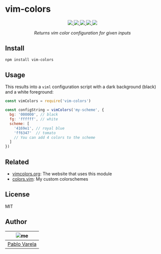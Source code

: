 # vim-colors

<p align="center">
  <a href="https://travis-ci.org/pablopunk/vim-colors"><img src="https://img.shields.io/travis/pablopunk/vim-colors.svg" /> </a>
  <a href="https://codecov.io/gh/pablopunk/vim-colors"><img src="https://img.shields.io/codecov/c/github/pablopunk/vim-colors.svg" /> </a>
  <a href="https://github.com/sindresorhus/xo"><img src="https://img.shields.io/badge/code_style-XO-5ed9c7.svg" /> </a>
  <a href="https://github.com/pablopunk/miny"><img src="https://img.shields.io/badge/made_with-miny-1eced8.svg" /> </a>
  <a href="https://www.npmjs.com/package/vim-colors"><img src="https://img.shields.io/npm/dt/vim-colors.svg" /></a>
</p>

<p align="center">
  <i>Returns vim color configuration for given inputs</i>
</p>


## Install

```sh
npm install vim-colors
```


## Usage

This results into a `viml` configuration script with a dark background (black) and
a white foreground:

```js
const vimColors = require('vim-colors')

const configString = vimColors('my-scheme', {
  bg: '000000', // black
  fg: 'ffffff', // white
  scheme: [
    '4169e1', // royal blue
    'ff6347'  // tomato
    // You can add 4 colors to the scheme
  ]
})


```


## Related

- [vimcolors.org](https://vimcolors.org): The website that uses this module
- [colors.vim](https://github.com/pablopunk/colors.vim): My custom colorschemes


## License

MIT


## Author

| ![me](https://gravatar.com/avatar/fa50aeff0ddd6e63273a068b04353d9d?size=100)           |
| --------------------------------- |
| [Pablo Varela](https://pablo.life)   |

